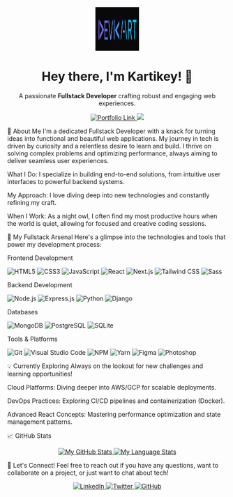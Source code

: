 <div align="center">
<img src="./Screenshot 2025-07-19 005707.png" alt="Devkart Logo" width="100" height="100">
<h1 align="center">Hey there, I'm Kartikey! 👋</h1>
<p align="center">
A passionate <strong>Fullstack Developer</strong> crafting robust and engaging web experiences.
</p>
<p align="center">
<a href="https://www.devkart.me" target="_blank">
<img src="https://www.google.com/search?q=https://img.shields.io/badge/My_Portfolio-devkart.me-FF7700%3Fstyle%3Dfor-the-badge%26logo%3Dwordpress%26logoColor%3Dwhite" alt="Portfolio Link">
</a>
<img src="https://www.google.com/search?q=https://img.shields.io/badge/-devkart.official%40gmail.com-556DB3%3Fstyle%3Dfor-the-badge%26logo%3Dgmail%26logoColor%3DEA4335"/>
</p>
</div>

🌟 About Me
I'm a dedicated Fullstack Developer with a knack for turning ideas into functional and beautiful web applications. My journey in tech is driven by curiosity and a relentless desire to learn and build. I thrive on solving complex problems and optimizing performance, always aiming to deliver seamless user experiences.

What I Do: I specialize in building end-to-end solutions, from intuitive user interfaces to powerful backend systems.

My Approach: I love diving deep into new technologies and constantly refining my craft.

When I Work: As a night owl, I often find my most productive hours when the world is quiet, allowing for focused and creative coding sessions.

🚀 My Fullstack Arsenal
Here's a glimpse into the technologies and tools that power my development process:

Frontend Development
<p>
<img src="https://www.google.com/search?q=https://img.shields.io/badge/-HTML5-E34F26%3Fstyle%3Dfor-the-badge%26logo%3Dhtml5%26logoColor%3Dwhite" alt="HTML5">
<img src="https://www.google.com/search?q=https://img.shields.io/badge/-CSS3-1572B6%3Fstyle%3Dfor-the-badge%26logo%3Dcss3%26logoColor%3Dwhite" alt="CSS3">
<img src="https://www.google.com/search?q=https://img.shields.io/badge/-JavaScript-F7DF1E%3Fstyle%3Dfor-the-badge%26logo%3Djavascript%26logoColor%3Dblack" alt="JavaScript">
<img src="https://www.google.com/search?q=https://img.shields.io/badge/-React-61DAFB%3Fstyle%3Dfor-the-badge%26logo%3Dreact%26logoColor%3Dwhite" alt="React">
<img src="https://www.google.com/search?q=https://img.shields.io/badge/-Next.js-000000%3Fstyle%3Dfor-the-badge%26logo%3Dnext.js%26logoColor%3Dwhite" alt="Next.js">
<img src="https://www.google.com/search?q=https://img.shields.io/badge/-Tailwind_CSS-06B6D4%3Fstyle%3Dfor-the-badge%26logo%3Dtailwind-css%26logoColor%3Dwhite" alt="Tailwind CSS">
<img src="https://www.google.com/search?q=https://img.shields.io/badge/-Sass-CC6699%3Fstyle%3Dfor-the-badge%26logo%3Dsass%26logoColor%3Dwhite" alt="Sass">
</p>

Backend Development
<p>
<img src="https://www.google.com/search?q=https://img.shields.io/badge/-Node.js-339933%3Fstyle%3Dfor-the-badge%26logo%3Dnode.js%26logoColor%3Dwhite" alt="Node.js">
<img src="https://www.google.com/search?q=https://img.shields.io/badge/-Express.js-000000%3Fstyle%3Dfor-the-badge%26logo%3Dexpress%26logoColor%3Dwhite" alt="Express.js">
<img src="https://www.google.com/search?q=https://img.shields.io/badge/-Python-3776AB%3Fstyle%3Dfor-the-badge%26logo%3Dpython%26logoColor%3Dwhite" alt="Python">
<img src="https://www.google.com/search?q=https://img.shields.io/badge/-Django-092E20%3Fstyle%3Dfor-the-badge%26logo%3Ddjango%26logoColor%3Dwhite" alt="Django">
</p>

Databases
<p>
<img src="https://www.google.com/search?q=https://img.shields.io/badge/-MongoDB-47A248%3Fstyle%3Dfor-the-badge%26logo%3Dmongodb%26logoColor%3Dwhite" alt="MongoDB">
<img src="https://www.google.com/search?q=https://img.shields.io/badge/-PostgreSQL-316192%3Fstyle%3Dfor-the-badge%26logo%3Dpostgresql%26logoColor%3Dwhite" alt="PostgreSQL">
<img src="https://www.google.com/search?q=https://img.shields.io/badge/-SQLite-003B57%3Fstyle%3Dfor-the-badge%26logo%3Dsqlite%26logoColor%3Dwhite" alt="SQLite">
</p>

Tools & Platforms
<p>
<img src="https://www.google.com/search?q=https://img.shields.io/badge/-Git-F05032%3Fstyle%3Dfor-the-badge%26logo%3Dgit%26logoColor%3Dwhite" alt="Git">
<img src="https://www.google.com/search?q=https://img.shields.io/badge/-VS_Code-007ACC%3Fstyle%3Dfor-the-badge%26logo%3Dvisual-studio-code%26logoColor%3Dwhite" alt="Visual Studio Code">
<img src="https://www.google.com/search?q=https://img.shields.io/badge/-NPM-CB3837%3Fstyle%3Dfor-the-badge%26logo%3Dnpm%26logoColor%3Dwhite" alt="NPM">
<img src="https://www.google.com/search?q=https://img.shields.io/badge/-Yarn-2C8EBB%3Fstyle%3Dfor-the-badge%26logo%3Dyarn%26logoColor%3Dwhite" alt="Yarn">
<img src="https://www.google.com/search?q=https://img.shields.io/badge/-Figma-F24E1E%3Fstyle%3Dfor-the-badge%26logo%3Dfigma%26logoColor%3Dwhite" alt="Figma">
<img src="https://www.google.com/search?q=https://img.shields.io/badge/-Photoshop-31A8FF%3Fstyle%3Dfor-the-badge%26logo%3Dadobe-photoshop%26logoColor%3Dwhite" alt="Photoshop">
</p>

💡 Currently Exploring
Always on the lookout for new challenges and learning opportunities!

Cloud Platforms: Diving deeper into AWS/GCP for scalable deployments.

DevOps Practices: Exploring CI/CD pipelines and containerization (Docker).

Advanced React Concepts: Mastering performance optimization and state management patterns.

📈 GitHub Stats
<div align="center">
<a href="https://github.com/dev-kart">
<img src="https://www.google.com/search?q=https://github-readme-stats-steel-omega.vercel.app/api%3Fusername%3Ddev-kart%26show_icons%3Dtrue%26include_all_commits%3Dtrue%26icon_color%3D2d77dc%26title_color%3D2d77dc%26text_color%3Dffffff%26bg_color%3D0d1117%26hide_border%3Dtrue%26number_format%3Dlong%26rank_icon%3Dpercentile%26show%3Dreviews,discussions_started,discussions_answered,prs_merged,prs_merged_percentage" alt="My GitHub Stats" height="180"/>
</a>
<a href="https://github.com/dev-kart">
<img src="https://www.google.com/search?q=https://github-readme-stats-steel-omega.vercel.app/api/top-langs/%3Fusername%3Ddev-kart%26layout%3Dcompact%26icon_color%3D2d77dc%26title_color%3D2d77dc%26text_color%3Dffffff%26bg_color%3D0d1117%26hide_border%3Dtrue%26langs_count%3D10" alt="My Language Stats" height="180"/>
</a>
</div>

🤝 Let's Connect!
Feel free to reach out if you have any questions, want to collaborate on a project, or just want to chat about tech!

<p align="center">
<a href="https://www.google.com/search?q=https://www.linkedin.com/in/devkart/" target="_blank">
<img src="https://www.google.com/search?q=https://img.shields.io/badge/-LinkedIn-0A66C2%3Fstyle%3Dfor-the-badge%26logo%3Dlinkedin%26logoColor%3Dwhite" alt="LinkedIn">
</a>
<a href="https://www.google.com/search?q=https://x.com/dev_kart" target="_blank">
<img src="https://www.google.com/search?q=https://img.shields.io/badge/-Twitter-1DA1F2%3Fstyle%3Dfor-the-badge%26logo%3Dtwitter%26logoColor%3Dwhite" alt="Twitter">
</a>
<a href="https://github.com/dev-kart" target="_blank">
<img src="https://www.google.com/search?q=https://img.shields.io/badge/-GitHub-181717%3Fstyle%3Dfor-the-badge%26logo%3Dgithub%26logoColor%3Dwhite" alt="GitHub">
</a>
</p>
